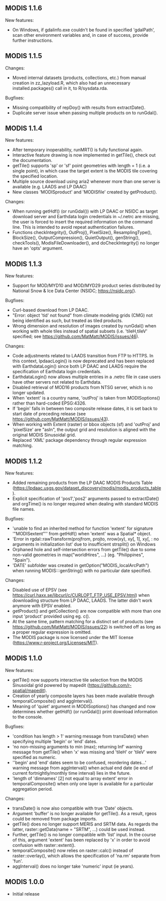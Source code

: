 ## MODIS 1.1.6

New features:

  * On Windows, if gdalinfo.exe couldn't be found in specified 'gdalPath', scan other environment variables and, in case of success, provide further instructions.


## MODIS 1.1.5

Changes:

  * Moved internal datasets (products, collections, etc.) from manual creation in zz_lazyload.R, which also had an unnecessary installed.packages() call in it, to R/sysdata.rda.

Bugfixes:

  * Missing compatibility of repDoy() with results from extractDate().
  * Duplicate server issue when passing multiple products on to runGdal().


## MODIS 1.1.4

New features: 

  * After temporary inoperability, runMRT() is fully functional again.
  * Interactive feature drawing is now implemented in getTile(), check out the documentation.
  * getTile() supports 'sp' or 'sf' point geometries with length = 1 (i.e. a single point), in which case the target extent is the MODIS tile covering the specified location.
  * Multiple source download using aria2 whenever more than one server is available (e.g. LAADS and LP DAAC)
  * New classes 'MODISproduct' and 'MODISfile' created by getProduct().

Changes:

  * When running getHdf() (or runGdal()) with LP DAAC or NSIDC as target download server and Earthdata login credentials in ~/.netrc are missing, the user is forced to insert the required information on the command line. This is intended to avoid repeat authentication failures.
  * Functions checkIntegrity(), OutProj(), PixelSize(), ResamplingType(), BlockSize(), OutputCompression(), QuietOutput(), genString(), checkTools(), ModisFileDownloader(), and doCheckIntegrity() no longer have an 'opts' argument.


## MODIS 1.1.3

New features: 

  * Support for MOD/MYD10 and MOD/MYD29 product series distributed by National Snow & Ice Data Center (NSIDC; <https://nsidc.org/>).
  
Bugfixes: 

  * Curl-based download from LP DAAC.
  * "Error: object 'tid' not found" from climate modeling grids (CMG) not being identified as such, but treated as tiled products.
  * Wrong dimension and resolution of images created by runGdal() when working with whole tiles instead of spatial subsets (i.e. 'tileH,tileV' specified; see <https://github.com/MatMatt/MODIS/issues/46>).
  
Changes:

  * Code adjustments related to LAADS transition from FTP to HTTPS. In this context, lpdaacLogin() is now deprecated and has been replaced with EarthdataLogin() since both LP DAAC and LAADS require the specification of Earthdata login credentials.
  * EarthdataLogin() now allows multiple entries in a .netrc file in case users have other servers not related to Earthdata.
  * Disabled retrieval of MOD16 products from NTSG server, which is no longer updated.
  * When 'extent' is a country name, 'outProj' is taken from MODISoptions() rather than hard-coded EPSG:4326.
  * If 'begin' falls in between two composite release dates, it is set back to start date of preceding release (see <https://github.com/MatMatt/MODIS/issues/43>).
  * When working with Extent (raster) or bbox objects (sf) and 'outProj' and 'pixelSize' are "asIn", the output grid and resolution is aligned with the original MODIS Sinusoidal grid. 
  * Replaced 'XML' package dependency through regular expression matching.
  

## MODIS 1.1.2

New features:

  * Added remaining products from the LP DAAC MODIS Products Table (<https://lpdaac.usgs.gov/dataset_discovery/modis/modis_products_table>).
  * Explicit specification of 'pos1','pos2' arguments passed to extractDate() and orgTime() is no longer required when dealing with standard MODIS file names.

Bugfixes:

  * 'unable to find an inherited method for function 'extent' for signature '"MODISextent"'' from getHdf() when 'extent' was a Spatial* object.
  * 'Error in rgdal::rawTransform(projfrom, projto, nrow(xy), xy[, 1], xy[, : no arguments in initialization list' due to insufficient strsplit() on Windows
  * Orphaned hole and self-intersection errors from getTile() due to some non-valid geometries in map("worldHires", ...) (eg. "Philippines", "Spain").
  * 'DATE' subfolder was created in getOption("MODIS_localArcPath") when running MODIS:::genString() with no particular date specified.
  
Changes:

  * Disabled use of EPSV (see <https://curl.haxx.se/libcurl/c/CURLOPT_FTP_USE_EPSV.html>) when downloading structure from LP DAAC, LAADS. The latter didn't work anymore with EPSV enabled.
  * getProduct() and getCollection() are now compatible with more than one input 'product' provided using eg. c().
  * At the same time, pattern matching for a distinct set of products (see <https://github.com/MatMatt/MODIS/issues/22>) is switched off as long as a proper regular expression is omitted.
  * The MODIS package is now licensed under the MIT license (<https://www.r-project.org/Licenses/MIT>).
  

## MODIS 1.1.0

New features:

  * getTile() now supports interactive tile selection from the MODIS Sinusoidal grid powered by mapedit (<https://github.com/r-spatial/mapedit>).
  * Creation of yearly composite layers has been made available through temporalComposite() and aggInterval().
  * Meaning of 'quiet' argument in MODISoptions() has changed and now determines whether getHdf() (or runGdal()) print download information to the console. 

Bugfixes:

  * 'condition has length > 1' warning message from transDate() when specifying multiple 'begin' or 'end' dates.
  * 'no non-missing arguments to min (max); returning Inf' warning message from getTile() when 'x' was missing and 'tileH' or 'tileV' were specified as numeric. 
  * ''begin' and 'end' dates seem to be confused, reordering dates...' warning message from aggInterval() when actual end date (ie end of current fortnightly/monthly time interval) lies in the future.
  * 'length of 'dimnames' [2] not equal to array extent' error in temporalComposite() when only one layer is available for a particular aggregation period. 

Changes:

  * transDate() is now also compatible with true 'Date' objects.
  * Argument 'buffer' is no longer available for getTile(). As a result, rgeos could be removed from package imports. 
  * getTile() does no longer support MERIS and SRTM data. As regards the latter, raster::getData(name = "SRTM", ...) could be used instead. 
  * Further, getTile() is no longer compatible with 'list' input. In the course of this, argument 'extent' has been replaced by 'x' in order to avoid confusion with raster::extent().
  * temporalComposite() now relies on raster::calc() instead of raster::overlay(), which allows the specification of 'na.rm' separate from 'fun'.
  * aggInterval() does no longer take 'numeric' input (ie years).


## MODIS 1.0.0

* Initial release
